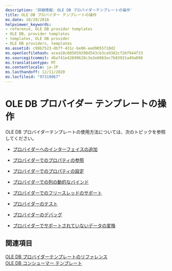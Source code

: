 ```yaml
---
description: '詳細情報: OLE DB プロバイダーテンプレートの操作'
title: OLE DB プロバイダー テンプレートの操作
ms.date: 10/29/2018
helpviewer_keywords:
- reference, OLE DB provider templates
- OLE DB, provider templates
- templates, OLE DB provider
- OLE DB providers, templates
ms.assetid: c90b7523-dbff-431c-be06-eed9055710d2
ms.openlocfilehash: acea10c085059290d543cb3ca9382cf26f944f33
ms.sourcegitcommit: d6af41e42699628c3e2e6063ec7b03931a49a098
ms.translationtype: MT
ms.contentlocale: ja-JP
ms.lasthandoff: 12/11/2020
ms.locfileid: "97319067"
---
```

# <a name="working-with-ole-db-provider-templates"></a>OLE DB プロバイダー テンプレートの操作

OLE DB プロバイダーテンプレートの使用方法については、次のトピックを参照してください。

- [プロバイダーへのインターフェイスの追加](../../data/oledb/adding-an-interface-to-your-provider.md)

- [プロバイダーでのプロパティの参照](../../data/oledb/referencing-a-property-in-your-provider.md)

- [プロバイダーでのプロパティの設定](../../data/oledb/setting-properties-in-your-provider.md)

- [プロバイダーでの列の動的なバインド](../../data/oledb/dynamically-binding-columns-in-your-provider.md)

- [プロバイダーでのフリースレッドのサポート](../../data/oledb/supporting-free-threading-in-your-provider.md)

- [プロバイダーのテスト](../../data/oledb/testing-your-provider.md)

- [プロバイダーのデバッグ](../../data/oledb/debugging-your-provider.md)

- [プロバイダーでサポートされていないデータの変換](../../data/oledb/converting-data-not-supported-by-the-provider.md)

## <a name="see-also"></a>関連項目

[OLE DB プロバイダーテンプレートのリファレンス](../../data/oledb/ole-db-provider-templates-reference.md)<br/>
[OLE DB コンシューマー テンプレート](../../data/oledb/ole-db-consumer-templates-cpp.md)
